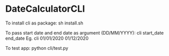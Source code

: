 # DateCalculatorCLI

To install cli as package:
sh install.sh

To pass start date and end date as argument (DD/MM/YYYY):
cli start_date end_date 
Eg. cli 01/01/2020 01/12/2020

To test app:
python cli/test.py
